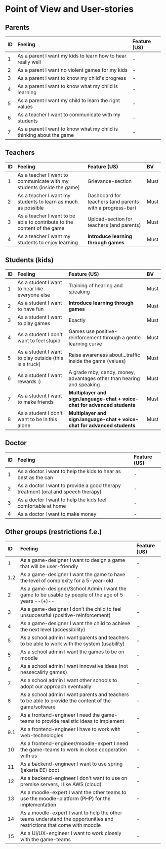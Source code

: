 # Point of View and User-stories

## Parents

| ID   | Feeling                                                             | Feature (US) |
| :--- | :------------------------------------------------------------------ | :----------- |
| 1    | As a parent I want my kids to learn how to hear really well         | -            |
| 2    | As a parent I want no violent games for my kids                     | -            |
| 3    | As a parent I want to know my child's progress                      | -            |
| 4    | As a parent I want to know what my child is learning                | -            |
| 5    | As a parent I want my child to learn the right values               | -            |
| 6    | As a teacher I want to communicate with my students                 | -            |
| 7    | As a parent I want to know what my child is thinking about the game | -            |

## Teachers

| ID   | Feeling                                                                 | Feature (US)                                             | BV   |
| :--- | :---------------------------------------------------------------------- | :------------------------------------------------------- | :--- |
| 1    | As a teacher I want to communicate with my students (inside the game)   | Grievance-section                                        | Must |
| 2    | As a teacher I want my students to learn as much as possible            | Dashboard for teachers (and parents with a progress-bar) | Must |
| 3    | As a teacher I want to be able to contribute to the content of the game | Upload-section for teachers (and parents)                | Must |
| 4    | As a teacher I want my students to enjoy learning                       | **Introduce learning through games**                     | Must |

## Students (kids)

| ID   | Feeling                                               | Feature (US)                                                              | BV   |
| :--- | :---------------------------------------------------- | :------------------------------------------------------------------------ | :--- |
| 1    | As a student I want to hear like everyone else        | Training of hearing and speaking                                          | Must |
| 2    | As a student I want to have fun                       | **Introduce learning through games**                                      | Must |
| 3    | As a student I want to play games                     | Exactly                                                                   | Must |
| 4    | As a student I don't want to feel stupid              | Games use positive-reinforcement through a gentle learning curve          | Must |
| 5    | As a student I want to play outside (this is a truck) | Raise awareness about...traffic inside the game (values)                  | Must |
| 6    | As a student I want rewards :)                        | A grade mby, candy, money, advantages other than hearing and speaking     | Must |
| 7    | As a student I want to make friends                   | **Multiplayer and sign.language-chat + voice-chat for advanced students** | Must |
| 8    | As a student I don't want to be in this alone         | **Multiplayer and sign.language-chat + voice-chat for advanced students** | Must |

## Doctor

| ID   | Feeling                                                                          | Feature (US) |
| :--- | :------------------------------------------------------------------------------- | :----------- |
| 1    | As a doctor I want to help the kids to hear as best as the can                   | -            |
| 2    | As a doctor I want to provide a good therapy treatment (oral and speech therapy) | -            |
| 3    | As a doctor I want to help the kids feel comfortable at home                     | -            |
| 4    | As a doctor I want to make money                                                 | -            |

## Other groups (restrictions f.e.)

| ID   | Feeling                                                                                                               | Feature (US) |
| :--- | :-------------------------------------------------------------------------------------------------------------------- | :----------- |
| 1    | As a game-designer I want to design a game that will be user-friendly                                                 | -            |
| 1.2  | As a game-designer I want the game to have the level of complexity for a 5-year-old                                   | -            |
| 2    | As a game-designer/School Admin I want the game to be usable by people of the age of 5 years --(+)--                  | -            |
| 3    | As a game-designer I don't the child to feel unsuccessful (positive-reinforcement)                                    | -            |
| 4    | As a game-designer I want the child to achieve the next level (accessibility)                                         | -            |
| 5    | As a school admin I want parents and teachers to be able to work with the system  (usability)                         | -            |
| 5    | As a school admin I want the games to be on moodle                                                                    | -            |
| 6    | As a school admin I want innovative ideas (not nessecalirly games)                                                    | -            |
| 7    | As a school admin I want other schools to adopt our approach eventually                                               | -            |
| 8    | As a school admin I want parents and teachers to be able to provide the content of the game/software                  | -            |
| 9    | As a frontend-engineer I need the game-teams to provide realistic ideas to implement                                  | -            |
| 9.1  | As a frontend-engineer I have to work with web-technologies                                                           | -            |
| 10   | As a frontend-engineer/moodle-expert I need the game-teams to work in close cooperation with us                       | -            |
| 11   | As a backend-engineer I want to use spring (jakarta EE) boot                                                          | -            |
| 12   | As a backend-engineer I don't want to use on premise servers, I like AWS (cloud)                                      | -            |
| 13   | As a moodle-expert I want the other teams to use the moodle-platform (PHP) for the implementation                     | -            |
| 14   | As a moodle-expert I want to help the other teams understand the opportunities and restrictions that come with moodle | -            |
| 15   | As a UI/UX-engineer I want to work closely with the game-teams                                                        | -            |
